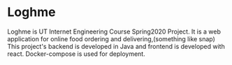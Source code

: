 # Loghme
Loghme is UT Internet Engineering Course Spring2020 Project. It is a web application for online food ordering and delivering,(something like snap) 
This project's backend is developed in Java and frontend is developed with react. Docker-compose is used for deployment.
